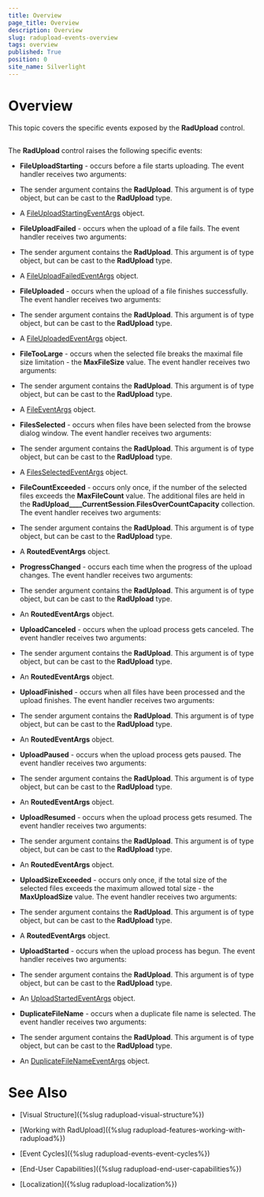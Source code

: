 ```yaml
---
title: Overview
page_title: Overview
description: Overview
slug: radupload-events-overview
tags: overview
published: True
position: 0
site_name: Silverlight
---
```


# Overview



This topic covers the specific events exposed by the __RadUpload__ control.
			

## 

The __RadUpload__ control raises the following specific events:
				

* __FileUploadStarting__ - occurs before a file starts uploading. The event handler receives two arguments:
						

* The sender argument contains the __RadUpload__. This argument is of type object, but can be cast to the __RadUpload__ type.
								

* A [FileUploadStartingEventArgs](http://www.telerik.com/help/silverlight/allmembers_t_telerik_windows_controls_fileuploadstartingeventargs.html) object.
								

* __FileUploadFailed__ - occurs when the upload of a file fails. The event handler receives two arguments:
						

* The sender argument contains the __RadUpload__. This argument is of type object, but can be cast to the __RadUpload__ type.
								

* A [FileUploadFailedEventArgs](http://www.telerik.com/help/silverlight/allmembers_t_telerik_windows_controls_fileuploadfailedeventargs.html) object.
								

* __FileUploaded__ - occurs when the upload of a file finishes successfully. The event handler receives two arguments:
						

* The sender argument contains the __RadUpload__. This argument is of type object, but can be cast to the __RadUpload__ type.
								

* A [FileUploadedEventArgs](http://www.telerik.com/help/silverlight/allmembers_t_telerik_windows_controls_fileuploadedeventargs.html) object.
								

* __FileTooLarge__ - occurs when the selected file breaks the maximal file size limitation - the __MaxFileSize__ value. The event handler receives two arguments:
						

* The sender argument contains the __RadUpload__. This argument is of type object, but can be cast to the __RadUpload__ type.
								

* A [FileEventArgs](http://www.telerik.com/help/silverlight/allmembers_t_telerik_windows_controls_fileeventargs.html) object.
								

* __FilesSelected__ - occurs when files have been selected from the browse dialog window. The event handler receives two arguments:
						

* The sender argument contains the __RadUpload__. This argument is of type object, but can be cast to the __RadUpload__ type.
								

* A [FilesSelectedEventArgs](http://www.telerik.com/help/silverlight/allmembers_t_telerik_windows_controls_filesselectedeventargs.html) object.
								

* __FileCountExceeded__ - occurs only once, if the number of the selected files exceeds the __MaxFileCount__ value. The additional files are held in the __RadUpload____CurrentSession__.__FilesOverCountCapacity__ collection. The event handler receives two arguments:
						

* The sender argument contains the __RadUpload__. This argument is of type object, but can be cast to the __RadUpload__ type.
								

* A __RoutedEventArgs__ object.
								

* __ProgressChanged__ - occurs each time when the progress of the upload changes. The event handler receives two arguments:
						

* The sender argument contains the __RadUpload__. This argument is of type object, but can be cast to the __RadUpload__ type.
								

* An __RoutedEventArgs__ object.
								

* __UploadCanceled__ - occurs when the upload process gets canceled. The event handler receives two arguments:
						

* The sender argument contains the __RadUpload__. This argument is of type object, but can be cast to the __RadUpload__ type.
								

* An __RoutedEventArgs__ object.
								

* __UploadFinished__ - occurs when all files have been processed and the upload finishes. The event handler receives two arguments:
						

* The sender argument contains the __RadUpload__. This argument is of type object, but can be cast to the __RadUpload__ type.
								

* An __RoutedEventArgs__ object.
								

* __UploadPaused__ - occurs when the upload process gets paused. The event handler receives two arguments:
						

* The sender argument contains the __RadUpload__. This argument is of type object, but can be cast to the __RadUpload__ type.
								

* An __RoutedEventArgs__ object.
								

* __UploadResumed__ - occurs when the upload process gets resumed. The event handler receives two arguments:
						

* The sender argument contains the __RadUpload__. This argument is of type object, but can be cast to the __RadUpload__ type.
								

* An __RoutedEventArgs__ object.
								

* __UploadSizeExceeded__ - occurs only once, if the total size of the selected files exceeds the maximum allowed total size - the __MaxUploadSize__ value. The event handler receives two arguments:
						

* The sender argument contains the __RadUpload__. This argument is of type object, but can be cast to the __RadUpload__ type.
								

* A __RoutedEventArgs__ object.
								

* __UploadStarted__ - occurs when the upload process has begun. The event handler receives two arguments:
						

* The sender argument contains the __RadUpload__. This argument is of type object, but can be cast to the __RadUpload__ type.
								

* An [UploadStartedEventArgs](http://www.telerik.com/help/silverlight/allmembers_t_telerik_windows_controls_uploadstartedeventargs.html) object.
								

* __DuplicateFileName__ - occurs when a duplicate file name is selected. The event handler receives two arguments:
						

* The sender argument contains the __RadUpload__. This argument is of type object, but can be cast to the __RadUpload__ type.
								

* An [DuplicateFileNameEventArgs](http://www.telerik.com/help/silverlight/allmembers_t_telerik_windows_controls_upload_eventarguments_duplicatefilenameeventargs.html) object.
								

# See Also

 * [Visual Structure]({%slug radupload-visual-structure%})

 * [Working with RadUpload]({%slug radupload-features-working-with-radupload%})

 * [Event Cycles]({%slug radupload-events-event-cycles%})

 * [End-User Capabilities]({%slug radupload-end-user-capabilities%})

 * [Localization]({%slug radupload-localization%})
